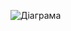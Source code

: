 ![Діаграма](https://github.com/ip-85/System-Dynamics/blob/master/Doc/UMLDiagrams/scenarios/user/AccChanging/diagramOUT/UC1.png)